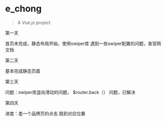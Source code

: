 # e_chong

> A Vue.js project

第一天

首页未完成，静态布局开始，使用swiper库
遇到一些swiper配置的问题，查官网文档

第二天

基本完成静态页面

第三天

问题：swiper库竖向滑动的问题，
$router.back（） 问题，已解决

第四天

进度：差一个品牌页的点击 跳到对应位置